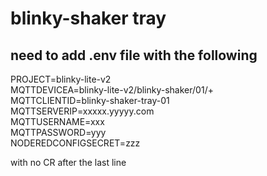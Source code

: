 # blinky-shaker tray
## need to add .env file with the following
PROJECT=blinky-lite-v2   
MQTTDEVICEA=blinky-lite-v2/blinky-shaker/01/+    
MQTTCLIENTID=blinky-shaker-tray-01  
MQTTSERVERIP=xxxxx.yyyyy.com  
MQTTUSERNAME=xxx  
MQTTPASSWORD=yyy  
NODEREDCONFIGSECRET=zzz  

with no CR after the last line

